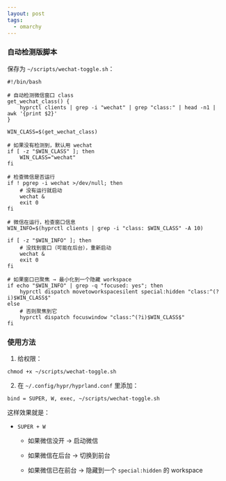```yaml
---
layout: post
tags:
  - omarchy
---
```










### 自动检测版脚本

保存为 `~/scripts/wechat-toggle.sh`：
```shell
#!/bin/bash

# 自动检测微信窗口 class
get_wechat_class() {
    hyprctl clients | grep -i "wechat" | grep "class:" | head -n1 | awk '{print $2}'
}

WIN_CLASS=$(get_wechat_class)

# 如果没有检测到，默认用 wechat
if [ -z "$WIN_CLASS" ]; then
    WIN_CLASS="wechat"
fi

# 检查微信是否运行
if ! pgrep -i wechat >/dev/null; then
    # 没有运行就启动
    wechat &
    exit 0
fi

# 微信在运行，检查窗口信息
WIN_INFO=$(hyprctl clients | grep -i "class: $WIN_CLASS" -A 10)

if [ -z "$WIN_INFO" ]; then
    # 没找到窗口（可能在后台），重新启动
    wechat &
    exit 0
fi

# 如果窗口已聚焦 → 最小化到一个隐藏 workspace
if echo "$WIN_INFO" | grep -q "focused: yes"; then
    hyprctl dispatch movetoworkspacesilent special:hidden "class:^(?i)$WIN_CLASS$"
else
    # 否则聚焦到它
    hyprctl dispatch focuswindow "class:^(?i)$WIN_CLASS$"
fi
```


### 使用方法

1. 给权限：
```shell
chmod +x ~/scripts/wechat-toggle.sh
```

2. 在 `~/.config/hypr/hyprland.conf` 里添加：
```shell
bind = SUPER, W, exec, ~/scripts/wechat-toggle.sh
```


这样效果就是：

- `SUPER + W`
    
    - 如果微信没开 → 启动微信
        
    - 如果微信在后台 → 切换到前台
        
    - 如果微信已在前台 → 隐藏到一个 `special:hidden` 的 workspace




